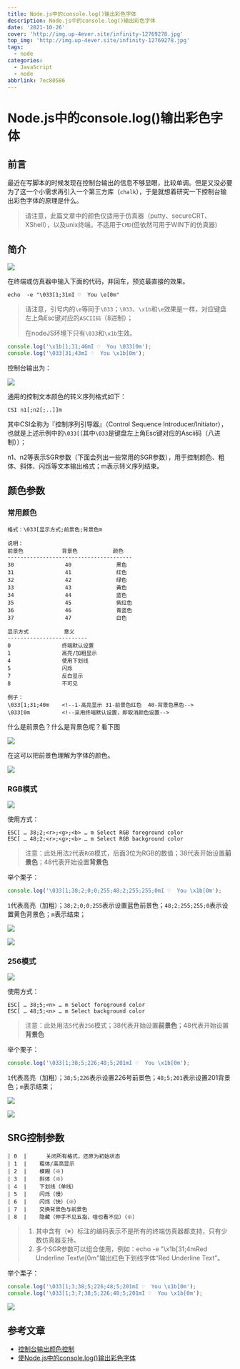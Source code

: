 ```yaml
---
title: Node.js中的console.log()输出彩色字体
description: Node.js中的console.log()输出彩色字体
date: '2021-10-26'
cover: 'http://img.up-4ever.site/infinity-12769278.jpg'
top_img: 'http://img.up-4ever.site/infinity-12769278.jpg'
tags:
  - node
categories:
  - JavaScript
  - node
abbrlink: 7ec80586
---
```

# Node.js中的console.log()输出彩色字体

## 前言

最近在写脚本的时候发现在控制台输出的信息不够显眼，比较单调。但是又没必要为了这一个小需求再引入一个第三方库（`chalk`），于是就想着研究一下控制台输出彩色字体的原理是什么。

> 请注意，此篇文章中的颜色仅适用于仿真器（putty、secureCRT、XShell），以及unix终端，不适用于`CMD`(但依然可用于WIN下的仿真器)

## 简介

![](http://img.up-4ever.site/20211026152046.png)

在终端或仿真器中输入下面的代码，并回车，预览最直接的效果。

```shell
echo  -e "\033[1;31mI ♡  You \e[0m"
```

> 请注意，引号内的`\e`等同于`\033`；`\033`、`\x1b`和`\e`效果是一样，对应键盘左上角Esc键对应的`ASCII码`（8进制）；
>
> 在nodeJS环境下只有`\033`和`\x1b`生效。

```js
console.log('\x1b[1;31;46mI ♡  You \033[0m');
console.log('\033[31;43mI ♡  You \x1b[0m');
```

控制台输出为：

![](http://img.up-4ever.site/20211026152707.png)

通用的控制文本颜色的转义序列格式如下：

```
CSI n1[;n2[;..]]m
```

其中CSI全称为『控制序列引导器』（Control Sequence Introducer/Initiator），也就是上述示例中的`\033[`（其中`\033`是键盘左上角Esc键对应的Ascii码（八进制））；

n1、n2等表示SGR参数（下面会列出一些常用的SGR参数），用于控制颜色、粗体、斜体、闪烁等文本输出格式；m表示转义序列结束。

## 颜色参数

### 常用颜色

```
格式：\033[显示方式;前景色;背景色m

说明：
前景色            背景色           颜色
---------------------------------------
30                40              黑色
31                41              红色
32                42              绿色
33                43              黃色
34                44              蓝色
35                45              紫红色
36                46              青蓝色
37                47              白色

显示方式           意义
-------------------------
0                终端默认设置
1                高亮/加粗显示
4                使用下划线
5                闪烁
7                反白显示
8                不可见

例子：
\033[1;31;40m    <!--1-高亮显示 31-前景色红色  40-背景色黑色-->
\033[0m          <!--采用终端默认设置，即取消颜色设置-->
```

什么是前景色？什么是背景色呢？看下图

![](http://img.up-4ever.site/20211026153602.webp)

在这可以把前景色理解为字体的颜色。

![](http://img.up-4ever.site/20211026154819.png)

### RGB模式

![](http://img.up-4ever.site/20211026154843.png)

使用方式：

```
ESC[ … 38;2;<r>;<g>;<b> … m Select RGB foreground color
ESC[ … 48;2;<r>;<g>;<b> … m Select RGB background color
```

> 注意：此处用法`2`代表`RGB`模式，后面3位为RGB的数值；38代表开始设置**前景色**；48代表开始设置**背景色**

举个栗子：

```js
console.log('\033[1;38;2;0;0;255;48;2;255;255;0mI ♡  You \x1b[0m');
```

`1`代表高亮（加粗）；`38;2;0;0;255`表示设置蓝色前景色；`48;2;255;255;0`表示设置黄色背景色；`m`表示结束；

![](http://img.up-4ever.site/20211026155602.png)

![](http://img.up-4ever.site/20211026155716.png)

### 256模式

![](http://img.up-4ever.site/20211026155820.png)

使用方式：

```
ESC[ … 38;5;<n> … m Select foreground color
ESC[ … 48;5;<n> … m Select background color
```

> 注意：此处用法`5`代表`256`模式；38代表开始设置**前景色**；48代表开始设置**背景色**

举个栗子：

```js
console.log('\033[1;38;5;226;48;5;201mI ♡  You \x1b[0m');
```

`1`代表高亮（加粗）；`38;5;226`表示设置226号前景色；`48;5;201`表示设置201背景色；`m`表示结束；

![](http://img.up-4ever.site/20211026160425.png)

![](http://img.up-4ever.site/20211026160527.png)

## SRG控制参数

```
| 0  |   	关闭所有格式，还原为初始状态
| 1  |    粗体/高亮显示 
| 2  |    模糊（※)	
| 3  |    斜体（※） 
| 4  |    下划线（单线）  
| 5  |    闪烁（慢） 
| 6  |    闪烁（快）（※）  
| 7  |    交换背景色与前景色   
| 8  |    隐藏（伸手不见五指，啥也看不见）（※）
```

> 1. 其中含有（※）标注的编码表示不是所有的终端仿真器都支持，只有少数仿真器支持。
> 2. 多个SGR参数可以组合使用，例如：echo -e "\x1b[31;4mRed Underline Text\e[0m"输出红色下划线字体“Red Underline Text”。

举个栗子：

```js
console.log('\033[1;3;38;5;226;48;5;201mI ♡  You \x1b[0m');
console.log('\033[1;3;7;38;5;226;48;5;201mI ♡  You \x1b[0m');
```

![](http://img.up-4ever.site/20211026161432.png)

## 参考文章

- [控制台输出颜色控制](https://cloud.tencent.com/developer/article/1142372)
- [使Node.js中的console.log()输出彩色字体](https://www.jianshu.com/p/cca3e72c3ba7)